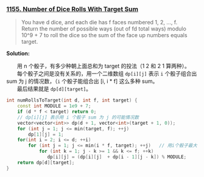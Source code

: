 ### [1155. Number of Dice Rolls With Target Sum](https://leetcode.com/problems/number-of-dice-rolls-with-target-sum/description/)
> You have d dice, and each die has f faces numbered 1, 2, ..., f.\
> Return the number of possible ways (out of fd total ways) modulo 10^9 + 7 to roll the dice so the sum of the face up numbers equals target.

**Solution:**

&emsp;&emsp;用 n 个骰子，有多少种朝上面总和为 target 的投法（1 2 和 2 1 算两种）。\
&emsp;&emsp;每个骰子之间是没有关系的，用一个二维数组 `dp[i][j]` 表示 `i` 个骰子组合出 sum 为 j 的情况数，（`i` 个骰子能组合出 [i, i * f] 这么多种 sum。\
&emsp;&emsp;最后结果就是 `dp[d][target]`。
```cpp
int numRollsToTarget(int d, int f, int target) {
    const int MODULE = 1e9 + 7;
    if (d * f < target) return 0;
    // dp[i][j] 表示用 i 个骰子 sum 为 j 的可能情况数
    vector<vector<int>> dp(d + 1, vector<int>(target + 1, 0));
    for (int j = 1; j <= min(target, f); ++j)
        dp[1][j] = 1;
    for(int i = 2; i <= d; ++i)
        for (int j = 1; j <= min(i * f, target); ++j)   // 用i个骰子最大 sum 就是 i*f
            for (int k = 1; j - k >= 1 && k <= f; ++k)
               dp[i][j] = (dp[i][j]  + dp[i - 1][j - k]) % MODULE;
    return dp[d][target];
}

```

